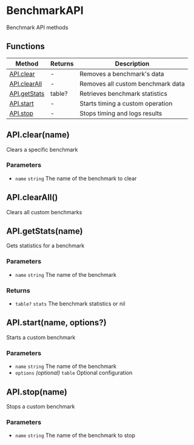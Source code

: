 # BenchmarkAPI
Benchmark API methods

## Functions

|Method|Returns|Description|
|---|---|---|
|[API.clear](#API.clear)|-|Removes a benchmark's data
|[API.clearAll](#API.clearAll)|-|Removes all custom benchmark data
|[API.getStats](#API.getStats)|table?|Retrieves benchmark statistics
|[API.start](#API.start)|-|Starts timing a custom operation
|[API.stop](#API.stop)|-|Stops timing and logs results


## API.clear(name)
Clears a specific benchmark

### Parameters
* `name` `string` The name of the benchmark to clear

## API.clearAll()
Clears all custom benchmarks

## API.getStats(name)
Gets statistics for a benchmark

### Parameters
* `name` `string` The name of the benchmark

### Returns
* `table?` `stats` The benchmark statistics or nil

## API.start(name, options?)
Starts a custom benchmark

### Parameters
* `name` `string` The name of the benchmark
* `options` *(optional)* `table` Optional configuration

## API.stop(name)
Stops a custom benchmark

### Parameters
* `name` `string` The name of the benchmark to stop


